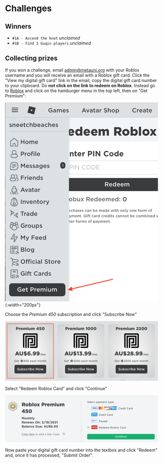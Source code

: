 # Challenges

## Winners

* `#1A - Ascend the knot` *unclaimed*
* `#1B - Find 3 Guqin players` *unclaimed*

## Collecting prizes

If you won a challenge, email <admin@metauni.org> with your Roblox username and you will receive an email with a Roblox gift card. Click the "View my digital gift card" link in the email, copy the digital gift card number to your clipboard. Do **not click on the link to redeem on Roblox**. Instead go to [Roblox](https://www.roblox.com) and click on the hamburger menu in the top left, then on "Get Premium":

![](getpremium.png){:width="200px"}

Choose the *Premium 450* subscription and click "Subscribe Now"

![](premiumchoices.png)

Select "Redeem Roblox Card" and click "Continue"

![](usegiftcard.png)

Now paste your digital gift card number into the textbox and click "Redeem" and, once it has processed, "Submit Order".
